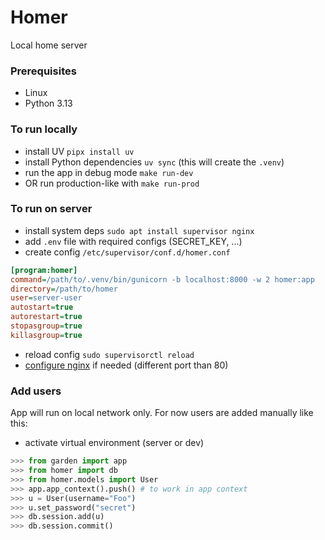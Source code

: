 # Homer
Local home server

### Prerequisites
- Linux
- Python 3.13

### To run locally
- install UV `pipx install uv`
- install Python dependencies `uv sync` (this will create the `.venv`)
- run the app in debug mode `make run-dev`
- OR run production-like with `make run-prod`

### To run on server
- install system deps `sudo apt install supervisor nginx`
- add `.env` file with required configs (SECRET_KEY, ...)
- create config `/etc/supervisor/conf.d/homer.conf`
```ini
[program:homer]
command=/path/to/.venv/bin/gunicorn -b localhost:8000 -w 2 homer:app
directory=/path/to/homer
user=server-user
autostart=true
autorestart=true
stopasgroup=true
killasgroup=true
```
- reload config `sudo supervisorctl reload`
- [configure nginx](https://docs.nginx.com/nginx/admin-guide/web-server/reverse-proxy/) if needed (different port than 80)

### Add users
App will run on local network only. For now users are added manually like this:
- activate virtual environment (server or dev)
```python
>>> from garden import app
>>> from homer import db
>>> from homer.models import User
>>> app.app_context().push() # to work in app context
>>> u = User(username="Foo")
>>> u.set_password("secret")
>>> db.session.add(u)
>>> db.session.commit()
```
